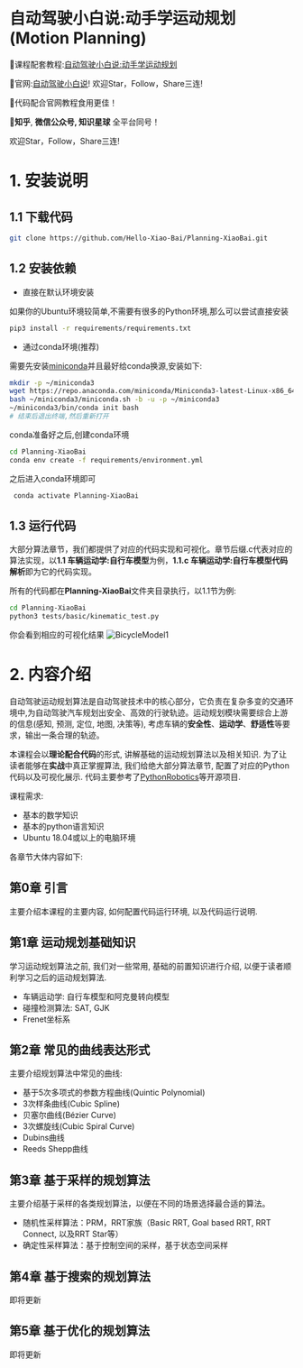# 自动驾驶小白说:动手学运动规划(Motion Planning)

🧙课程配套教程:[自动驾驶小白说:动手学运动规划](https://www.helloxiaobai.cn/article/bmp)

🏰官网:[自动驾驶小白说](https://www.helloxiaobai.cn/)! 欢迎Star，Follow，Share三连!

🌠代码配合官网教程食用更佳！   

🚀**知乎**, **微信公众号, 知识星球** 全平台同号！

欢迎Star，Follow，Share三连!

# 1. 安装说明
## 1.1 下载代码

```bash
git clone https://github.com/Hello-Xiao-Bai/Planning-XiaoBai.git
```

## 1.2 安装依赖

- 直接在默认环境安装

如果你的Ubuntu环境较简单,不需要有很多的Python环境,那么可以尝试直接安装

```bash
pip3 install -r requirements/requirements.txt
```

- 通过conda环境(推荐)

需要先安装[miniconda](https://docs.anaconda.com/miniconda/)并且最好给conda换源,安装如下:

```bash
mkdir -p ~/miniconda3
wget https://repo.anaconda.com/miniconda/Miniconda3-latest-Linux-x86_64.sh -O ~/miniconda3/miniconda.sh
bash ~/miniconda3/miniconda.sh -b -u -p ~/miniconda3
~/miniconda3/bin/conda init bash
# 结束后退出终端,然后重新打开
```

conda准备好之后,创建conda环境

```bash
cd Planning-XiaoBai
conda env create -f requirements/environment.yml
```

之后进入conda环境即可

```bash
 conda activate Planning-XiaoBai
```

## 1.3 运行代码

大部分算法章节，我们都提供了对应的代码实现和可视化。章节后缀.c代表对应的算法实现，以**1.1 车辆运动学:自行车模型**为例，**1.1.c 车辆运动学:自行车模型代码解析**即为它的代码实现。

所有的代码都在**Planning-XiaoBai**文件夹目录执行，以1.1节为例:

```bash
cd Planning-XiaoBai
python3 tests/basic/kinematic_test.py
```

你会看到相应的可视化结果
![BicycleModel1](https://github.com/user-attachments/assets/b2d8ef95-6c78-4f9a-9418-f33647dc7512)


# 2. 内容介绍
自动驾驶运动规划算法是自动驾驶技术中的核心部分，它负责在复杂多变的交通环境中,为自动驾驶汽车规划出安全、高效的行驶轨迹。运动规划模块需要综合上游的信息(感知, 预测, 定位, 地图, 决策等), 考虑车辆的**安全性**、**运动学**、**舒适性**等要求，输出一条合理的轨迹。

本课程会以**理论配合代码**的形式, 讲解基础的运动规划算法以及相关知识. 为了让读者能够在**实战**中真正掌握算法, 我们给绝大部分算法章节, 配置了对应的Python代码以及可视化展示. 代码主要参考了[PythonRobotics](https://github.com/AtsushiSakai/PythonRobotics)等开源项目.

课程需求:

- 基本的数学知识
- 基本的python语言知识
- Ubuntu 18.04或以上的电脑环境

各章节大体内容如下:

## 第0章 引言

主要介绍本课程的主要内容, 如何配置代码运行环境, 以及代码运行说明.

## 第1章 运动规划基础知识

学习运动规划算法之前, 我们对一些常用, 基础的前置知识进行介绍,  以便于读者顺利学习之后的运动规划算法.

- 车辆运动学: 自行车模型和阿克曼转向模型
- 碰撞检测算法: SAT, GJK
- Frenet坐标系

## 第2章 常见的曲线表达形式

主要介绍规划算法中常见的曲线:

- 基于5次多项式的参数方程曲线(Quintic Polynomial)
- 3次样条曲线(Cubic Spline)
- 贝塞尔曲线(Bézier Curve)
- 3次螺旋线(Cubic Spiral Curve)
- Dubins曲线
- Reeds Shepp曲线

## 第3章 基于采样的规划算法

主要介绍基于采样的各类规划算法，以便在不同的场景选择最合适的算法。

- 随机性采样算法：PRM，RRT家族（Basic RRT, Goal based RRT, RRT Connect, 以及RRT Star等）
- 确定性采样算法：基于控制空间的采样，基于状态空间采样

## 第4章 基于搜索的规划算法
即将更新

## 第5章 基于优化的规划算法
即将更新
